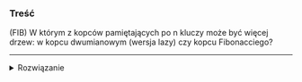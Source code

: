 ### Treść
(FIB)
W którym z kopców pamiętających po n kluczy może być więcej drzew: w kopcu dwumianowym (wersja lazy) czy kopcu Fibonacciego?

------
<details><summary>Rozwiązanie</summary>
<p>
    
W obydwu kopcach może być tyle samo drzew - dokładnie n.
